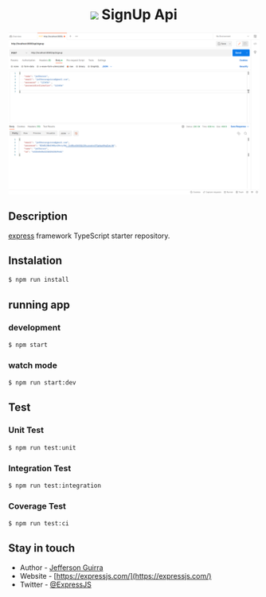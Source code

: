 <h1 align="center">
<img src="https://skillicons.dev/icons?i=express" /> SignUp Api
</h1>
<p align="center">
  <a href="https://expressjs.com/pt-br/" target="blank"><img src="signup.png" width="1200" alt="Nest Logo" /></a>
</p>

## Description

[express](https://github.com/expressjs) framework TypeScript starter repository.

## Instalation

```bash
$ npm run install

```
## running app

### development
```bash
$ npm start
```

### watch mode
```bash
$ npm run start:dev
```

## Test

### Unit Test
```bash
$ npm run test:unit
```
### Integration Test
```bash
$ npm run test:integration
```
### Coverage Test
```bash
$ npm run test:ci
```

## Stay in touch

- Author - [Jefferson Guirra](https://www.linkedin.com/in/jefferson-guirra-developer/)
- Website - [https://expressjs.com/](https://expressjs.com/)
- Twitter - [@ExpressJS](https://twitter.com/useexpressjs)
